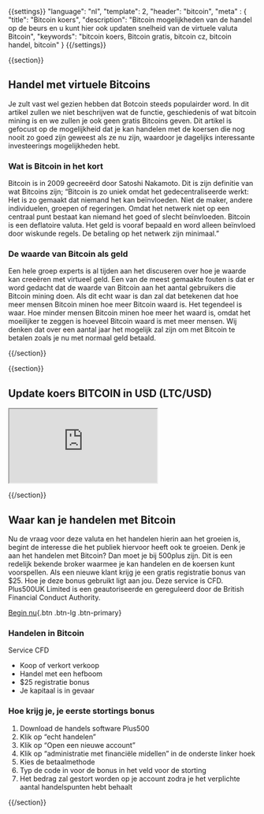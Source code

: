 {{settings}}
  "language": "nl",
  "template": 2,
  "header": "bitcoin",
  "meta" : {
    "title": "Bitcoin koers",
    "description": "Bitcoin mogelijkheden van de handel op de beurs en u kunt hier ook updaten snelheid van de virtuele valuta Bitcoin",
    "keywords": "bitcoin koers, Bitcoin gratis, bitcoin cz, bitcoin handel, bitcoin"
  }
{{/settings}}

{{section}}

## Handel met virtuele Bitcoins

Je zult vast wel gezien hebben dat Botcoin steeds populairder word. In dit artikel zullen we niet beschrijven wat de functie, geschiedenis of wat bitcoin mining is en we zullen je ook geen gratis Bitcoins geven. Dit artikel is gefocust op de mogelijkheid dat je kan handelen met de koersen die nog nooit zo goed zijn geweest als ze nu zijn, waardoor je dagelijks interessante investeerings mogelijkheden hebt. 

### Wat is Bitcoin in het kort 

Bitcoin is in 2009 gecreeërd door Satoshi Nakamoto. Dit is zijn definitie van wat Bitcoins zijn;
“Bitcoin is zo uniek omdat het gedecentraliseerde werkt: Het is zo gemaakt dat niemand het kan beïnvloeden. Niet de maker, andere individuelen, groepen of regeringen. Omdat het netwerk niet op een centraal punt bestaat kan niemand het goed of slecht beïnvloeden. Bitcoin is een deflatoire valuta. Het geld is vooraf bepaald en word alleen beïnvloed door wiskunde regels. De betaling op het netwerk zijn minimaal.” 

### De waarde van Bitcoin als geld 

Een hele groep experts is al tijden aan het discuseren over hoe je waarde kan creeëren met virtueel geld. Een van de meest gemaakte fouten is dat er word gedacht dat de waarde van Bitcoin aan het aantal gebruikers die Bitcoin mining doen. Als dit echt waar is dan zal dat betekenen dat hoe meer mensen Bitcoin minen hoe meer Bitcoin waard is. Het tegendeel is waar. Hoe minder mensen Bitcoin minen hoe meer het waard is, omdat het moeilijker te zeggen is hoeveel Bitcoin waard is met meer mensen. Wij denken dat over een aantal jaar het mogelijk zal zijn om met Bitcoin te betalen zoals je nu met normaal geld betaald. 

{{/section}}

{{section}}

## Update koers BITCOIN in USD (LTC/USD) 

<div class="container kurz">
<a href="http://www.plus500.com/nl/StartTrading.aspx?id=66349&tags=Bitcoin&pl=2"></a>
<a href="http://www.plus500.com/nl/StartTrading.aspx?id=66349&tags=Bitcoin&pl=2"></a>
<iframe src="http://marketools.plus500.com/Widgets/InstrumentChartContainer?hl=nl&cty=NL&id=66349&tags=widg+chart+litecoin&pl=2&instSymb=BTCUSD"></iframe>
</div>

{{/section}}



## Waar kan je handelen met Bitcoin 

Nu de vraag voor deze valuta en het handelen hierin aan het groeien is, begint de interesse die het publiek hiervoor heeft ook te groeien. Denk je aan het handelen met Bitcoin? Dan moet je bij 500plus zijn. Dit is een redelijk bekende broker waarmee je kan handelen en de koersen kunt voorspellen. Als een nieuwe klant krijg je een gratis registratie bonus van $25. Hoe je deze bonus gebruikt ligt aan jou. Deze service is CFD. Plus500UK Limited is een geautoriseerde en gereguleerd door de British Financial Conduct Authority. 

[Begin nu](http://www.plus500.com/nl/StartTrading.aspx?id=66349&pl=2){.btn .btn-lg .btn-primary}

### Handelen in Bitcoin
Service CFD

 * Koop of verkort verkoop 
 * Handel met een hefboom 
 * $25 registratie bonus 
 * Je kapitaal is in gevaar 

### Hoe krijg je, je eerste stortings bonus

 1. Download de handels software Plus500
 2. Klik op “echt handelen”
 3. Klik op “Open een nieuwe account”
 4. Klik op “administratie met financiële midellen” in de onderste linker hoek
 5. Kies de betaalmethode 
 6. Typ de code in voor de bonus in het veld voor de storting 
 7. Het bedrag zal gestort worden op je account zodra je het verplichte aantal handelspunten hebt behaalt 


{{/section}}